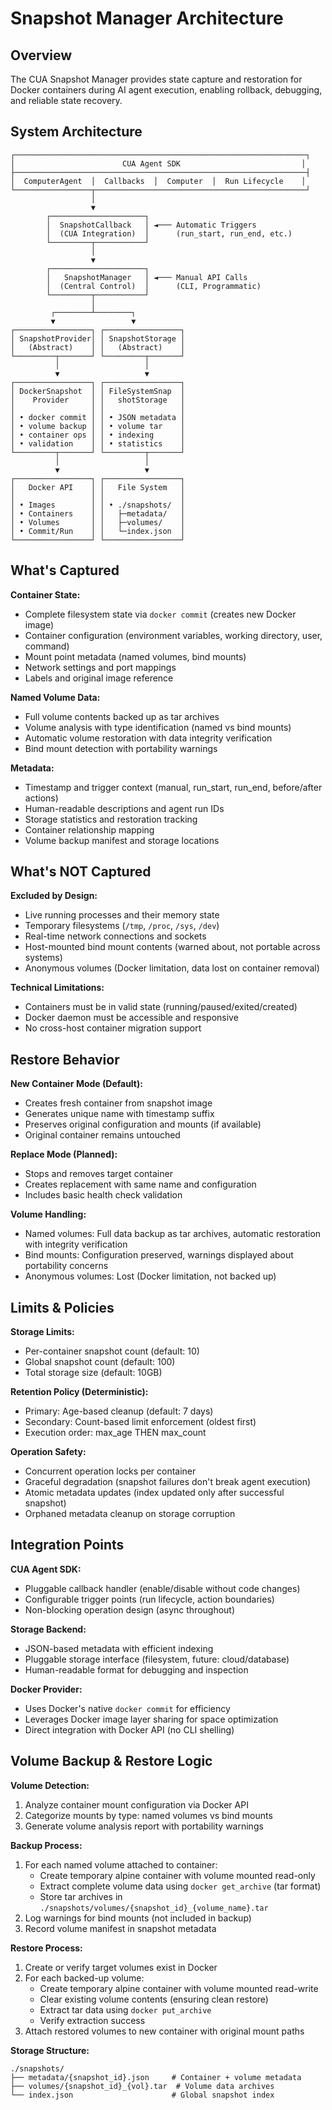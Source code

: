 # Snapshot Manager Architecture

## Overview
The CUA Snapshot Manager provides state capture and restoration for Docker containers during AI agent execution, enabling rollback, debugging, and reliable state recovery.

## System Architecture

```
┌─────────────────────────────────────────────────────────────────┐
│                        CUA Agent SDK                           │
├─────────────────────────────────────────────────────────────────┤
│  ComputerAgent  │  Callbacks  │  Computer  │  Run Lifecycle    │
└─────────────────┬───────────────────────────────────────────────┘
                  │
                  ▼
        ┌─────────────────────┐
        │  SnapshotCallback   │ ◄─── Automatic Triggers
        │  (CUA Integration)  │      (run_start, run_end, etc.)
        └─────────┬───────────┘
                  │
                  ▼
        ┌─────────────────────┐
        │   SnapshotManager   │ ◄─── Manual API Calls
        │  (Central Control)  │      (CLI, Programmatic)
        └─────────┬───────────┘
                  │
         ┌────────┴────────┐
         ▼                 ▼
┌─────────────────┐ ┌─────────────────┐
│ SnapshotProvider│ │ SnapshotStorage │
│   (Abstract)    │ │   (Abstract)    │
└─────────┬───────┘ └─────────┬───────┘
          │                   │
          ▼                   ▼
┌─────────────────┐ ┌─────────────────┐
│ DockerSnapshot  │ │ FileSystemSnap  │
│    Provider     │ │   shotStorage   │
│                 │ │                 │
│ • docker commit │ │ • JSON metadata │
│ • volume backup │ │ • volume tar    │
│ • container ops │ │ • indexing      │
│ • validation    │ │ • statistics    │
└─────────┬───────┘ └─────────┬───────┘
          │                   │
          ▼                   ▼
┌─────────────────┐ ┌─────────────────┐
│   Docker API    │ │   File System   │
│                 │ │                 │
│ • Images        │ │ • ./snapshots/  │
│ • Containers    │ │   ├─metadata/   │
│ • Volumes       │ │   ├─volumes/    │
│ • Commit/Run    │ │   └─index.json  │
└─────────────────┘ └─────────────────┘
```

## What's Captured
**Container State:**
- Complete filesystem state via `docker commit` (creates new Docker image)
- Container configuration (environment variables, working directory, user, command)
- Mount point metadata (named volumes, bind mounts)
- Network settings and port mappings
- Labels and original image reference

**Named Volume Data:**
- Full volume contents backed up as tar archives
- Volume analysis with type identification (named vs bind mounts)
- Automatic volume restoration with data integrity verification
- Bind mount detection with portability warnings

**Metadata:**
- Timestamp and trigger context (manual, run_start, run_end, before/after actions)
- Human-readable descriptions and agent run IDs
- Storage statistics and restoration tracking
- Container relationship mapping
- Volume backup manifest and storage locations

## What's NOT Captured
**Excluded by Design:**
- Live running processes and their memory state
- Temporary filesystems (`/tmp`, `/proc`, `/sys`, `/dev`)
- Real-time network connections and sockets
- Host-mounted bind mount contents (warned about, not portable across systems)
- Anonymous volumes (Docker limitation, data lost on container removal)

**Technical Limitations:**
- Containers must be in valid state (running/paused/exited/created)
- Docker daemon must be accessible and responsive
- No cross-host container migration support

## Restore Behavior
**New Container Mode (Default):**
- Creates fresh container from snapshot image
- Generates unique name with timestamp suffix
- Preserves original configuration and mounts (if available)
- Original container remains untouched

**Replace Mode (Planned):**
- Stops and removes target container
- Creates replacement with same name and configuration
- Includes basic health check validation

**Volume Handling:**
- Named volumes: Full data backup as tar archives, automatic restoration with integrity verification
- Bind mounts: Configuration preserved, warnings displayed about portability concerns
- Anonymous volumes: Lost (Docker limitation, not backed up)

## Limits & Policies
**Storage Limits:**
- Per-container snapshot count (default: 10)
- Global snapshot count (default: 100)  
- Total storage size (default: 10GB)

**Retention Policy (Deterministic):**
- Primary: Age-based cleanup (default: 7 days)
- Secondary: Count-based limit enforcement (oldest first)
- Execution order: max_age THEN max_count

**Operation Safety:**
- Concurrent operation locks per container
- Graceful degradation (snapshot failures don't break agent execution)
- Atomic metadata updates (index updated only after successful snapshot)
- Orphaned metadata cleanup on storage corruption

## Integration Points
**CUA Agent SDK:**
- Pluggable callback handler (enable/disable without code changes)
- Configurable trigger points (run lifecycle, action boundaries)
- Non-blocking operation design (async throughout)

**Storage Backend:**
- JSON-based metadata with efficient indexing
- Pluggable storage interface (filesystem, future: cloud/database)
- Human-readable format for debugging and inspection

**Docker Provider:**
- Uses Docker's native `docker commit` for efficiency
- Leverages Docker image layer sharing for space optimization
- Direct integration with Docker API (no CLI shelling)

## Volume Backup & Restore Logic

**Volume Detection:**
1. Analyze container mount configuration via Docker API
2. Categorize mounts by type: named volumes vs bind mounts
3. Generate volume analysis report with portability warnings

**Backup Process:**
1. For each named volume attached to container:
   - Create temporary alpine container with volume mounted read-only
   - Extract complete volume data using `docker get_archive` (tar format)
   - Store tar archives in `./snapshots/volumes/{snapshot_id}_{volume_name}.tar`
2. Log warnings for bind mounts (not included in backup)
3. Record volume manifest in snapshot metadata

**Restore Process:**
1. Create or verify target volumes exist in Docker
2. For each backed-up volume:
   - Create temporary alpine container with volume mounted read-write
   - Clear existing volume contents (ensuring clean restore)
   - Extract tar data using `docker put_archive`
   - Verify extraction success
3. Attach restored volumes to new container with original mount paths

**Storage Structure:**
```
./snapshots/
├── metadata/{snapshot_id}.json     # Container + volume metadata
├── volumes/{snapshot_id}_{vol}.tar  # Volume data archives
└── index.json                      # Global snapshot index
```
